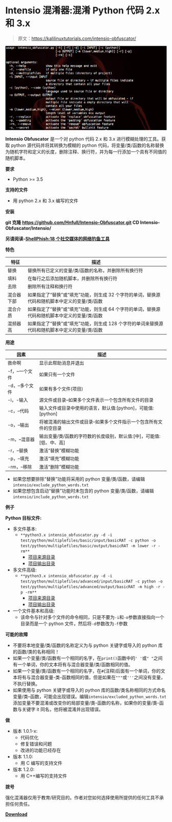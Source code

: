 # Intensio 混淆器:混淆 Python 代码 2.x 和 3.x

> 原文：<https://kalilinuxtutorials.com/intensio-obfuscator/>

[![Intensio Obfuscator : Obfuscate A Python Code 2.x & 3.x](img//db792d42f8c18a15b75c503c7a4214b2.png "Intensio Obfuscator : Obfuscate A Python Code 2.x & 3.x")](https://1.bp.blogspot.com/-yFWpsyiyNY0/XQKSOiJCCeI/AAAAAAAAAy4/wbZFSBQ_1Xw5SJDZ61qsOo5VJvsSSB_zwCLcBGAs/s1600/intensio%25281%2529.png)

**Intensio Obfuscator** 是一个对 python 代码 2.x 和 3.x 进行模糊处理的工具。获取 python 源代码并将其转换为模糊的 python 代码，将变量/类/函数的名称替换为随机字符和定义的长度，删除注释、换行符，并为每一行添加一个具有不同值的随机脚本。

**要求**

*   Python >= 3.5

**支持的文件**

*   用 python 2.x 和 3.x 编写的文件

**安装**

**git 克隆 https://github.com/Hnfull/Intensio-Obfuscator.git
CD Intensio-Obfuscator/Intensio/**

**另请阅读-[ShellPhish:18 个社交媒体的网络钓鱼工具](https://kalilinuxtutorials.com/shellphish-phishing-social-media/)**

**特色**

| 特征 | 描述 |
| --- | --- |
| 替换 | 替换所有已定义的变量/类/函数的名称，并删除所有换行符 |
| 填料 | 在每行之后添加随机脚本，并删除所有换行符 |
| 去除 | 删除所有注释和换行符 |
| 混合器下部 | 如果指定了“替换”或“填充”功能，则生成 32 个字符的单词，替换源代码和随机脚本中定义的变量/类/函数 |
| 混合介质 | 如果指定了“替换”或“填充”功能，则生成 64 个字符的单词，替换源代码和随机脚本中定义的变量/类/函数 |
| 混频器高 | 如果指定了“替换”或“填充”功能，则生成 128 个字符的单词来替换源代码和随机脚本中定义的变量/类/函数 |

**用途**

| 因素 | 描述 |
| --- | --- |
| 救命啊 | 显示此帮助消息并退出 |
| -f，–一个文件 | 如果只有一个文件 |
| -d，–多个文件 | 如果有多个文件(项目) |
| -i，-输入 | 源文件或目录–如果多个文件表示一个包含所有文件的目录 |
| -c，–代码 | 输入文件或目录中使用的语言，默认值:[python]，可能值:[python] |
| -o，–输出 | 将被混淆的输出文件或目录–如果多个文件指示一个包含所有文件的空目录 |
| -m，–混音器 | 输出变量/类/函数的字符数的长度级别，默认值:[中]，可能值:[低、中、高] |
| -r，–替换 | 激活“替换”模糊功能 |
| -p，–填充 | 激活“填充”模糊功能 |
| -rm，–移除 | 激活“删除”模糊功能 |

*   如果您想要排除“替换”功能将采用的 python 变量/类/函数，请编辑`intensio/exclude_python_words.txt`
*   如果您想包含启动“替换”功能时未包含的 python 变量/类/函数，请编辑`intensio/include_python_words.txt`

**例子**

**Python 目标文件:**

*   多文件基本:
    *   `**python3.x intensio_obfuscator.py -d -i test/python/multiplefiles/basic/input/basicRAT -c python -o test/python/multiplefiles/basic/output/basicRAT -m lower -r -rm**`
        *   [项目来源目录](https://github.com/Hnfull/Intensio-Obfuscator/tree/master/intensio/test/python/multiplefiles/basic/input/basicRAT)
        *   [项目输出目录](https://github.com/Hnfull/Intensio-Obfuscator/tree/master/intensio/test/python/multiplefiles/basic/output/basicRAT)
*   多文件高级:
    *   `**python3.x intensio_obfuscator.py -d -i test/python/multiplefiles/advanced/input/basicRAT -c python -o test/python/multiplefiles/advanced/output/basicRAT -m high -r -p -rm**`
        *   [项目来源目录](https://github.com/Hnfull/Intensio-Obfuscator/tree/master/intensio/test/python/multiplefiles/advanced/input/basicRAT)
        *   [项目输出目录](https://github.com/Hnfull/Intensio-Obfuscator/tree/master/intensio/test/python/multiplefiles/advanced/output/basicRAT)
*   一个文件基本和高级:
    *   该命令与针对多个文件的命令相同，只是不要为`-i`和`-o`参数直接指向一个目录而是一个 python 文件，然后将`-d`参数改为`-f`参数

**可能的故障**

*   不要将本地变量/类/函数的名称定义为与 python 关键字或导入的 python 库的函数/类的名称相同！
*   如果一个变量/类/函数有一个相同的名字，在`print()`函数中的`' '`或`" "`之间有一个单词，你的文本将有与混合器变量/类/函数相同的值。
*   如果一个变量/类/函数有一个相同的名字，在`#`(注释)后面有一个单词，你的文本将有与混合器变量-类-函数相同的值，但是如果在`"""`或`'''`之间没有变量，不执行替换。
*   如果使用与 python 关键字或导入的 python 库的函数/类名称相同的方式命名变量/类–函数，可能会出现错误。编辑`intensio/excluded_python_words.txt`添加变量不要混淆或改变你的局部变量/类-函数的名称，如果你的变量/类-函数与关键字 it 同名，他将被混淆并出现错误。

**做**

*   版本 1.0.1-x:
    *   代码优化
    *   修复错误和问题
    *   改进的功能已经存在
*   版本 1.1.0:
    *   用 C 编写的支持文件
*   版本 1.2.0:
    *   用 C++编写的支持文件

**拨号**

强化混淆器仅用于教育/研究目的。作者对您如何选择使用所提供的任何工具不承担任何责任。

[**Download**](https://github.com/Hnfull/Intensio-Obfuscator)